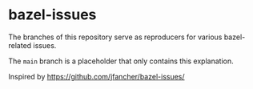 # bazel-issues

The branches of this repository serve as reproducers for various bazel-related issues.

The `main` branch is a placeholder that only contains this explanation.

Inspired by https://github.com/jfancher/bazel-issues/
